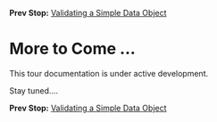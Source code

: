 <!--- GENERATED FILE, DO NOT EDIT --->
**Prev Stop:** [Validating a Simple Data Object](./DataValidSimple.md)


# More to Come ...

This tour documentation is under active development.

Stay tuned....

**Prev Stop:** [Validating a Simple Data Object](./DataValidSimple.md)

